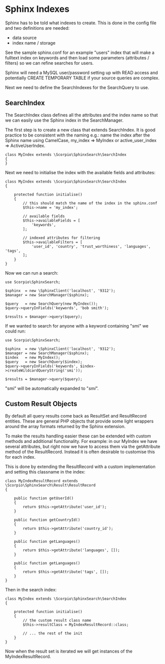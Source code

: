 Sphinx Indexes
==============

Sphinx has to be told what indexes to create. This is done in the config file and two definitions are needed:

 * data source
 * index name / storage

See the sample sphinx.conf for an example "users" index that will make a fulltext index on keywords
and then load some parameters (attributes / filters) so we can refine searches for users.

Sphinx will need a MySQL user/password setting up with READ access and potentially CREATE TEMPORARY TABLE
if your source queries are complex.

Next we need to define the SearchIndexes for the SearchQuery to use.

SearchIndex
-----------

The SearchIndex class defines all the attributes and the index name so that we can easily use the Sphinx
index in the SearchManager.

The first step is to create a new class that extends SearchIndex. It is good practice to be consistent
with the naming e.g.: name the index after the Sphinx name using CamelCase, my_index => MyIndex or
active_user_index => ActiveUserIndex.

    class MyIndex extends \Scorpio\SphinxSearch\SearchIndex
    {
    }

Next we need to initialise the index with the available fields and attributes:

    class MyIndex extends \Scorpio\SphinxSearch\SearchIndex
    {

        protected function initialise()
        {
            // this should match the name of the index in the sphinx.conf
            $this->name = 'my_index';

            // available fields
            $this->availableFields = [
                'keywords',
            ];

            // indexed attributes for filtering
            $this->availableFilters = [
                'user_id', 'country', 'trust_worthiness', 'languages', 'tags',
            ];
        }
    }

Now we can run a search:

    use Scorpio\SphinxSearch;

    $sphinx  = new \SphinxClient('localhost', '9312');
    $manager = new SearchManager($sphinx);

    $query   = new SearchQuery(new MyIndex());
    $query->queryInFields('keywords', 'bob smith');

    $results = $manager->query($query);

If we wanted to search for anyone with a keyword containing "smi" we could run:

    use Scorpio\SphinxSearch;

    $sphinx  = new \SphinxClient('localhost', '9312');
    $manager = new SearchManager($sphinx);
    $index   = new MyIndex();
    $query   = new SearchQuery($index);
    $query->queryInFields('keywords', $index->createWildcardQueryString('smi'));

    $results = $manager->query($query);

"smi" will be automatically expanded to "*smi*".

Custom Result Objects
---------------------

By default all query results come back as ResultSet and ResultRecord entities. These
are general PHP objects that provide some light wrappers around the array formats returned
by the Sphinx extension.

To make the results handling easier these can be extended with custom methods and additional
functionality. For example: in our MyIndex we have several attributes, but right now we
have to access them via the getAttribute method of the ResultRecord. Instead it is often
desirable to customise this for each index.

This is done by extending the ResultRecord with a custom implementation and setting this
classname in the index:

    class MyIndexResultRecord extends \Scorpio\SphinxSearch\Result\ResultRecord
    {

        public function getUserId()
        {
            return $this->getAttribute('user_id');
        }

        public function getCountryId()
        {
            return $this->getAttribute('country_id');
        }

        public function getLanguages()
        {
            return $this->getAttribute('languages', []);
        }

        public function getLanguages()
        {
            return $this->getAttribute('tags', []);
        }
    }

Then in the search index:

    class MyIndex extends \Scorpio\SphinxSearch\SearchIndex
    {

        protected function initialise()
        {
            // the custom result class name
            $this->resultClass = MyIndexResultRecord::class;

            // ... the rest of the init
        }
    }

Now when the result set is iterated we will get instances of the MyIndexResultRecord.